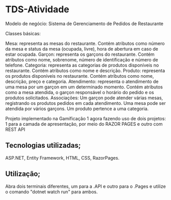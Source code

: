 # TDS-Atividade

Modelo de negócio: Sistema de Gerenciamento de Pedidos de Restaurante

Classes básicas:

Mesa: representa as mesas do restaurante. Contém atributos como número da mesa e status da mesa (ocupada, livre), hora de abertura em caso de estar ocupada.
Garçon: representa os garçons do restaurante. Contém atributos como nome, sobrenome, número de identificação e número de telefone.
Categoria: representa as categorias de produtos disponíveis no restaurante. Contém atributos como nome e descrição.
Produto: representa os produtos disponíveis no restaurante. Contém atributos como nome, descrição, preço e categoria.
Atendimento: representa o atendimento de uma mesa por um garçon em um determinado momento. Contém atributos como a mesa atendida, o garçon responsável o horário do pedido e os produtos solicitados.
Associações: Um garçon pode atender várias mesas, registrando os produtos pedidos em cada atendimento. Uma mesa pode ser atendida por vários garçons.  Um produto pertence a uma categoria.

Projeto implementado na Gamificação 1 agora fazendo uso de dois projetos: 1 para a camada de apresentação, por meio do RAZOR PAGES e outro com REST API

## Tecnologias utilizadas;
ASP.NET,
Entity Framework,
HTML,
CSS, 
RazorPages.

## Utilização;
Abra dois terminais diferentes, um para a .API e outro para o .Pages e utilize o comando "dotnet watch run" para ambos.
